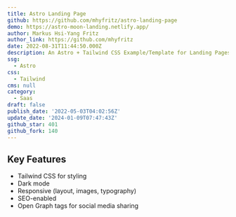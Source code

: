 ```yaml
---
title: Astro Landing Page
github: https://github.com/mhyfritz/astro-landing-page
demo: https://astro-moon-landing.netlify.app/
author: Markus Hsi-Yang Fritz
author_link: https://github.com/mhyfritz
date: 2022-08-31T11:44:50.000Z
description: An Astro + Tailwind CSS Example/Template for Landing Pages.
ssg:
  - Astro
css:
  - Tailwind
cms: null
category:
  - Saas
draft: false
publish_date: '2022-05-03T04:02:56Z'
update_date: '2024-01-09T07:47:43Z'
github_star: 401
github_fork: 140
---
```


## Key Features

- Tailwind CSS for styling
- Dark mode
- Responsive (layout, images, typography)
- SEO-enabled
- Open Graph tags for social media sharing

